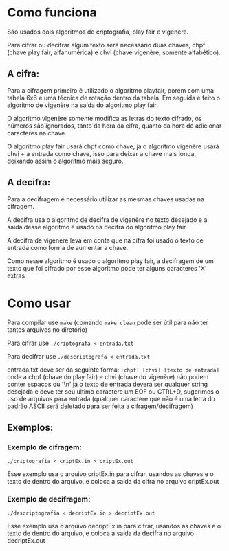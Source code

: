 # Como funciona

São usados dois algoritmos de criptografia, play fair e vigenère.

Para cifrar ou decifrar algum texto será necessário duas chaves, chpf (chave play fair, alfanumérica) e chvi (chave vigenère, somente alfabético).

## A cifra:

Para a cifragem primeiro é utilizado o algoritmo playfair, porém com uma tabela 6x6 e uma técnica de rotação dentro da tabela. Em seguida é feito o algoritmo de vigenère na saída do algoritmo play fair.

O algoritmo vigenère somente modifica as letras do texto cifrado, os números são ignorados, tanto da hora da cifra, quanto da hora de adicionar caracteres na chave.

O algoritmo play fair usará chpf como chave, já o algoritmo vigenère usará chvi + a entrada como chave, isso para deixar a chave mais longa, deixando assim o algoritmo mais seguro.

## A decifra:

Para a decifragem é necessário utilizar as mesmas chaves usadas na cifragem.

A decifra usa o algoritmo de decifra de vigenère no texto desejado e a saída desse algoritmo é usado na decifra do algoritmo play fair.

A decifra de vigenère leva em conta que na cifra foi usado o texto de entrada como forma de aumentar a chave.

Como nesse algoritmo é usado o algoritmo play fair, a decifragem de um texto que foi cifrado por esse algoritmo pode ter alguns caracteres 'X' extras

# Como usar

Para compilar use `make` (comando `make clean` pode ser útil para não ter tantos arquivos no diretório)

Para cifrar use `./criptografa < entrada.txt`

Para decifrar use `./descriptografa < entrada.txt`

entrada.txt deve ser da seguinte forma:
`[chpf] [chvi] [texto de entrada]`
onde a chpf (chave do play fair) e chvi (chave do vigenère) não podem conter espaços ou '\n'
já o texto de entrada deverá ser qualquer string desejada e deve ter seu ultimo caractere um EOF ou CTRL+D, sugerimos o uso de arquivos para entrada 
(qualquer caractere que não é uma letra do padrão ASCII será deletado para ser feita a cifragem/decifragem)

## Exemplos:

### Exemplo de cifragem:

`./criptografia < criptEx.in > criptEx.out`

Esse exemplo usa o arquivo criptEx.in para cifrar, usandos as chaves e o texto de dentro do arquivo, e coloca a saída da cifra no arquivo criptEx.out

### Exemplo de decifragem:

`./descriptografia < decriptEx.in > decriptEx.out`

Esse exemplo usa o arquivo decriptEx.in para cifrar, usandos as chaves e o texto de dentro do arquivo, e coloca a saída da decifra no arquivo decriptEx.out
